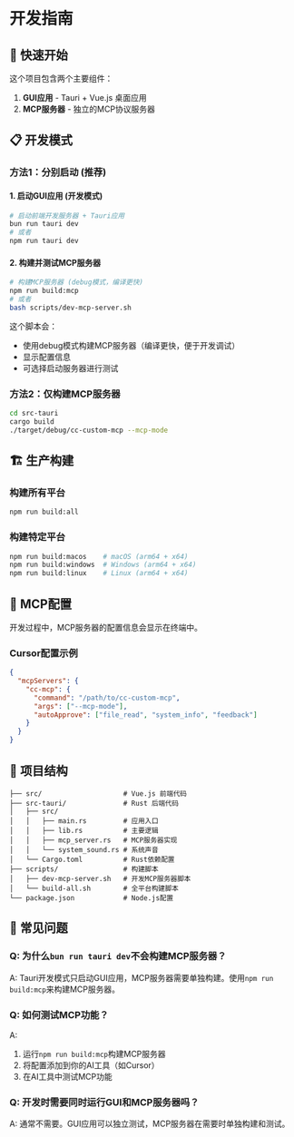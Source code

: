 # 开发指南

## 🚀 快速开始

这个项目包含两个主要组件：

1. **GUI应用** - Tauri + Vue.js 桌面应用
2. **MCP服务器** - 独立的MCP协议服务器

## 📋 开发模式

### 方法1：分别启动 (推荐)

#### 1. 启动GUI应用 (开发模式)
```bash
# 启动前端开发服务器 + Tauri应用
bun run tauri dev
# 或者
npm run tauri dev
```

#### 2. 构建并测试MCP服务器
```bash
# 构建MCP服务器 (debug模式，编译更快)
npm run build:mcp
# 或者
bash scripts/dev-mcp-server.sh
```

这个脚本会：
- 使用debug模式构建MCP服务器（编译更快，便于开发调试）
- 显示配置信息
- 可选择启动服务器进行测试

### 方法2：仅构建MCP服务器

```bash
cd src-tauri
cargo build
./target/debug/cc-custom-mcp --mcp-mode
```

## 🏗️ 生产构建

### 构建所有平台
```bash
npm run build:all
```

### 构建特定平台
```bash
npm run build:macos    # macOS (arm64 + x64)
npm run build:windows  # Windows (arm64 + x64)  
npm run build:linux    # Linux (arm64 + x64)
```

## 🔧 MCP配置

开发过程中，MCP服务器的配置信息会显示在终端中。

### Cursor配置示例
```json
{
  "mcpServers": {
    "cc-mcp": {
      "command": "/path/to/cc-custom-mcp",
      "args": ["--mcp-mode"],
      "autoApprove": ["file_read", "system_info", "feedback"]
    }
  }
}
```

## 📁 项目结构

```
├── src/                    # Vue.js 前端代码
├── src-tauri/              # Rust 后端代码
│   ├── src/
│   │   ├── main.rs         # 应用入口
│   │   ├── lib.rs          # 主要逻辑
│   │   ├── mcp_server.rs   # MCP服务器实现
│   │   └── system_sound.rs # 系统声音
│   └── Cargo.toml          # Rust依赖配置
├── scripts/                # 构建脚本
│   ├── dev-mcp-server.sh   # 开发MCP服务器脚本
│   └── build-all.sh        # 全平台构建脚本
└── package.json            # Node.js配置
```

## 🐛 常见问题

### Q: 为什么`bun run tauri dev`不会构建MCP服务器？
A: Tauri开发模式只启动GUI应用，MCP服务器需要单独构建。使用`npm run build:mcp`来构建MCP服务器。

### Q: 如何测试MCP功能？
A: 
1. 运行`npm run build:mcp`构建MCP服务器
2. 将配置添加到你的AI工具（如Cursor）
3. 在AI工具中测试MCP功能

### Q: 开发时需要同时运行GUI和MCP服务器吗？
A: 通常不需要。GUI应用可以独立测试，MCP服务器在需要时单独构建和测试。
